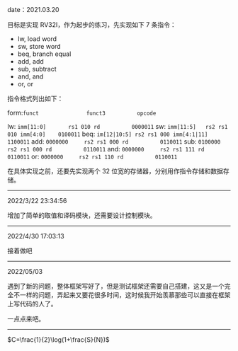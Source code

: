 date：2021.03.20

目标是实现 RV32I，作为起步的练习，先实现如下 7 条指令：

+ lw,  load word
+ sw,  store word
+ beq, branch equal
+ add, add
+ sub, subtract
+ and, and
+ or,  or

指令格式列出如下：

form:`funct               funct3          opcode`

lw:  `imm[11:0]       rs1 010 rd          0000011`
sw:  `imm[11:5]   rs2 rs1 010 imm[4:0]    0100011`
beq: `im[12|10:5] rs2 rs1 000 imm[4:1|11] 1100011`
add: `0000000     rs2 rs1 000 rd          0110011`
sub: `0100000     rs2 rs1 000 rd          0110011`
and: `0000000     rs2 rs1 111 rd          0110011`
or:  `0000000     rs2 rs1 110 rd          0110011`

在具体实现之前，还要先实现两个 32 位宽的存储器，分别用作指令存储和数据存储。

---

2022/3/22 23:34:56

增加了简单的取值和译码模块，还需要设计控制模块。

---

2022/4/30 17:03:13

接着做吧

---

2022/05/03

遇到了新的问题，整体框架写好了，但是测试框架还需要自己搭建，这又是一个完全不一样的问题，弄起来又要花很多时间，这时候我开始羡慕那些可以直接在框架上写代码的人了。

一点点来吧。

---

$C=\frac{1}{2}\log(1+\frac{S}{N})$
